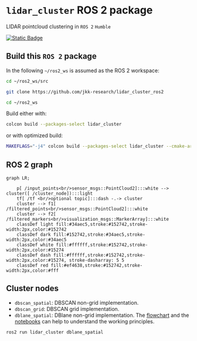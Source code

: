 # `lidar_cluster` ROS 2 package
LIDAR pointcloud clustering in `ROS 2` `Humble`

[![Static Badge](https://img.shields.io/badge/ROS_2-Humble-blue)](https://docs.ros.org/en/humble/)


## Build this `ROS 2` package

In the following `~/ros2_ws` is assumed as the ROS 2 workspace:

``` bash
cd ~/ros2_ws/src
```

``` bash
git clone https://github.com/jkk-research/lidar_cluster_ros2
```

``` bash
cd ~/ros2_ws
```

Build either with:

``` bash
colcon build --packages-select lidar_cluster
```

or with optimized build:

``` bash
MAKEFLAGS="-j4" colcon build --packages-select lidar_cluster --cmake-args -DCMAKE_BUILD_TYPE=Release
```

## ROS 2 graph


``` mermaid
graph LR;

    p[ /input_points<br/>sensor_msgs::PointCloud2]:::white --> cluster([ /cluster_node]):::light
    tf[ /tf <br/>optional topic]:::dash -.-> cluster
    cluster --> f1[ /filtered_points<br/>sensor_msgs::PointCloud2]:::white
    cluster --> f2[ /filtered_markers<br/>visualization_msgs::MarkerArray]:::white
    classDef light fill:#34aec5,stroke:#152742,stroke-width:2px,color:#152742  
    classDef dark fill:#152742,stroke:#34aec5,stroke-width:2px,color:#34aec5
    classDef white fill:#ffffff,stroke:#152742,stroke-width:2px,color:#15274
    classDef dash fill:#ffffff,stroke:#152742,stroke-width:2px,color:#15274, stroke-dasharray: 5 5
    classDef red fill:#ef4638,stroke:#152742,stroke-width:2px,color:#fff
```
## Cluster nodes
- `dbscan_spatial`: DBSCAN non-grid implementation.
- `dbscan_grid`: DBSCAN grid implementation.
- `dblane_spatial`: DBlane non-grid implementation. The [flowchart](https://github.com/jkk-research/lidar_cluster_ros2/blob/ros2/notebooks/flowchart.md) and the [notebooks](https://github.com/jkk-research/lidar_cluster_ros2/tree/ros2/notebooks) can help to understand the working principles.

``` bash
ros2 run lidar_cluster dblane_spatial
```